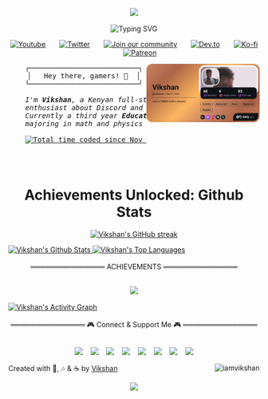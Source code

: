 <p align="center">
  <img src="https://capsule-render.vercel.app/api?type=waving&height=100&color=gradient&text=Hi%20there,%20I'm%20Vikshan&animation=twinkling&textBg=false&reversal=true&fontColor=8A2BE2"/>
</p>

<div align="center">
  <img src="https://readme-typing-svg.herokuapp.com?font=Press+Start+2P&size=16&duration=4000&color=00FF00&center=true&vCenter=true&width=500&lines=Be.D+Science+Undergraduate;Discord+Bot+Developer;DS+%7C+AI+%7C+ML+Enthusiast;Aspiring+Learner" alt="Typing SVG" />
</div>

<p align="center">
  <a href="https://www.youtube.com/@vikshan"><img width="32px" alt="Youtube" title="Youtube" src="https://i.imgur.com/qiXu7b2.png"/></a>
  &#8287;&#8287;&#8287;&#8287;&#8287;
  <a href="https://twitter.com/iamvikshan"><img width="32px" alt="Twitter" title="Twitter" src="https://i.imgur.com/OXZM1L6.png"/></a>
  &#8287;&#8287;&#8287;&#8287;&#8287;
  <a href="https://discord.gg/uMgS9evnmv"><img width="32px" src="https://i.imgur.com/OViZO8J.png" alt="Join our community"/></a>
  &#8287;&#8287;&#8287;&#8287;&#8287;
  <a href="https://dev.to/vikshan"><img width="32px" alt="Dev.to" title="Vikshan Dev.to" src="https://i.imgur.com/mVm29vK.png"></a>
  &#8287;&#8287;&#8287;&#8287;&#8287;
  <a href="https://ko-fi.com/vikshan"><img width="32px" alt="Ko-fi" title="Buy me a coffee" src="https://i.imgur.com/PpLeD3K.png"/></a>
  &#8287;&#8287;&#8287;&#8287;&#8287;
  <a href="https://www.patreon.com/vikshan"><img width="32px" alt="Patreon" title="Patreon" src="https://i.imgur.com/0uVwkoZ.png"/></a>
</p>

<div align="right">
  <a href="https://app.daily.dev/vikshan">
    <img align="right" src="./assets/devcard.png" width="45%" alt="Vikshan's Dev Card"/>
  </a>
</div>

<div align="left">
  <pre align="center">
   ┌──────────────────────────┐
   │   Hey there, gamers! 👋  │
   └──────────────────────────┘
  <em>
    I'm <b>Vikshan</b>, a Kenyan full-stack developer and 
    enthusiast about Discord and breaking things!
    Currently a third year <b>Education(Science)</b> undergraduate 
    majoring in math and physics at <a href="https://www.ku.ac.ke"><b>Kenyatta University</b>, Kenya</a>.
  </em>
    <a href="https://wakatime.com/@8535571c-1079-48d4-ac47-11a817f61249"><img src="https://wakatime.com/badge/user/8535571c-1079-48d4-ac47-11a817f61249.svg" alt="Total time coded since Nov 24 2024" /></a>
  </pre>
</div>
<br/>

<div align="center">
  
  <h1> Achievements Unlocked: Github Stats </h1>
  
</div>

<p align="center">
  <a href="https://github.com/iamvikshan">
    <img src="https://github-readme-streak-stats.herokuapp.com/?user=iamvikshan&theme=radical&border=7F3FBF&background=0D1117" alt="Vikshan's GitHub streak"/>
  </a>
</p>

<a href="https://github.com/iamvikshan">
  <img alt="Vikshan's Github Stats" src="https://awesome-github-stats.azurewebsites.net/user-stats/iamvikshan?cardType=level&theme=radical&preferLogin=false&Background=0D1117&Border=7F3FBF" height="192px" width="49.5%"/>
</a>
<a href="https://github.com/iamvikshan">
  <img alt="Vikshan's Top Languages" src="https://denvercoder1-github-readme-stats.vercel.app/api/top-langs/?username=iamvikshan&langs_count=8&layout=compact&theme=radical&border_color=7F3FBF&bg_color=0D1117" height="192px" width="49.5%"/>
</a>
<br/>
<br/>
<div align="center">
  ═══════════════ ACHIEVEMENTS ═══════════════
</div>
<br/>
<p align="center">
  <a href="https://github.com/iamvikshan">
    <img width=800 src="https://github-profile-trophy.vercel.app/?username=iamvikshan&column=9&theme=radical&no-frame=true&rank=-?"/>
  </a>
</p>

<a href="https://github.com/iamvikshan">
  <img alt="Vikshan's Activity Graph" src="https://github-readme-activity-graph.vercel.app/graph?username=iamvikshan&theme=react-dark&radius=8&area=true"/>
</a>
<br/>
<br/>
<div align="center">
  ═══════════════ 🎮 Connect & Support Me 🎮 ═══════════════
</div>
<br/>
<p align="center">
  <a href="https://discordapp.com/users/929835843479302204"><img width="24px" src="https://www.vectorlogo.zone/logos/discord/discord-tile.svg"/></a>
  &#8287;&#8287;
  <a href="https://twitter.com/iamvikshan"><img width="26px" src="https://www.vectorlogo.zone/logos/twitter/twitter-official.svg"/></a>
  &#8287;&#8287;
  <a href="https://www.instagram.com/iamvikshan/"><img width="24px" src="https://www.vectorlogo.zone/logos/instagram/instagram-icon.svg"/></a>
  &#8287;&#8287;
  <a href="https://www.facebook.com/iamvikshan"><img width="26px" src="https://www.vectorlogo.zone/logos/facebook/facebook-tile.svg"/></a>
  &#8287;&#8287;
  <a href="https://patreon.com/vikshan"><img width="26px" src="https://www.vectorlogo.zone/logos/patreon/patreon-tile.svg"/></a>
  &#8287;&#8287;
  <a href="https://www.paypal.com/donate/?hosted_button_id=Z9PSR8AE282JQ"><img width="26px" src="https://www.vectorlogo.zone/logos/paypal/paypal-icon.svg"/></a>
  &#8287;&#8287;
  <a href="https://ko-fi.com/vikshan"><img width="26px" src="https://www.vectorlogo.zone/logos/ko-fi/ko-fi-icon.svg"/></a>
  &#8287;&#8287;
  <a href="https://github.com/sponsors/iamvikshan"><img width="26px" src="https://www.vectorlogo.zone/logos/github/github-icon.svg"/></a>
</p>

<div align="left">

  Created with 🖤, 🎶 & ☕ by <a href="https://github.com/iamvikshan">Vikshan</a> <img align="right" src="https://komarev.com/ghpvc/?username=iamvikshan&color=blueviolet&base=2000" alt="iamvikshan" />

</div>

<p align="center">
  <img src="https://capsule-render.vercel.app/api?type=waving&color=gradient&height=100&section=footer"/>
</p>

